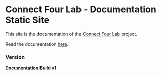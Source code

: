 # Connect Four Lab - Documentation Static Site

This site is the documentation of the [Connect Four Lab](https://github.com/yuriharrison/connect-four-lab) project.

Read the documentation [here](http://connectFourLab.readthedocs.io).

### Version

__Documentation Build v1__